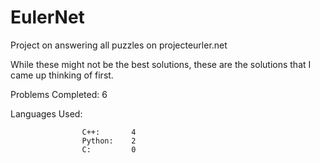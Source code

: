 # EulerNet
Project on answering all puzzles on projecteurler.net

While these might not be the best solutions, these are the solutions that I came up thinking of first.

Problems Completed: 6

Languages Used:

                    C++:       4
                    Python:    2
                    C:         0
